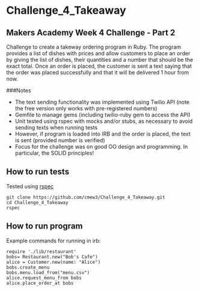 Challenge_4_Takeaway
====================

Makers Academy Week 4 Challenge - Part 2
----------------------------

Challenge to create a takeway ordering program in Ruby. The program provides a list of dishes with prices and allow customers to place an order by giving the list of dishes, their quantities and a number that should be the exact total. Once an order is placed, the customer is sent a text saying that the order was placed successfully and that it will be delivered 1 hour from now.

###Notes
  + The text sending functionality was implemented using Twilio API (note the free version only works with pre-registered numbers)
  + Gemfile to manage gems (including twilio-ruby gem to access the API)
  + Unit tested using rspec with mocks and/or stubs, as necessary to avoid sending texts when running tests
  + However, if program is loaded into IRB and the order is placed, the text is sent (provided number is verified)
  + Focus for the challenge was on good OO design and programming. In particular, the SOLID principles!


How to run tests
----------
Tested using [rspec](https://github.com/rspec/rspec)

```shell
git clone https://github.com/cmew3/Challenge_4_Takeaway.git
cd Challenge_4_Takeaway
rspec
```

How to run program
--------------
Example commands for running in irb:

```shell
require './lib/restaurant'
bobs= Restaurant.new("Bob's Cafe")
alice = Customer.new(name: "Alice")
bobs.create_menu
bobs.menu.load_from("menu.csv")
alice.request_menu_from bobs
alice.place_order_at bobs
```
